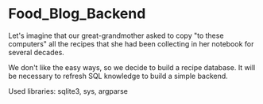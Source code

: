 # Food_Blog_Backend

Let's imagine that our great-grandmother asked to copy "to these computers" all the recipes that she had been collecting in her notebook for several decades. 

We don't like the easy ways, so we decide to build a recipe database. It will be necessary to refresh SQL knowledge to build a simple backend.

Used libraries: sqlite3, sys, argparse
